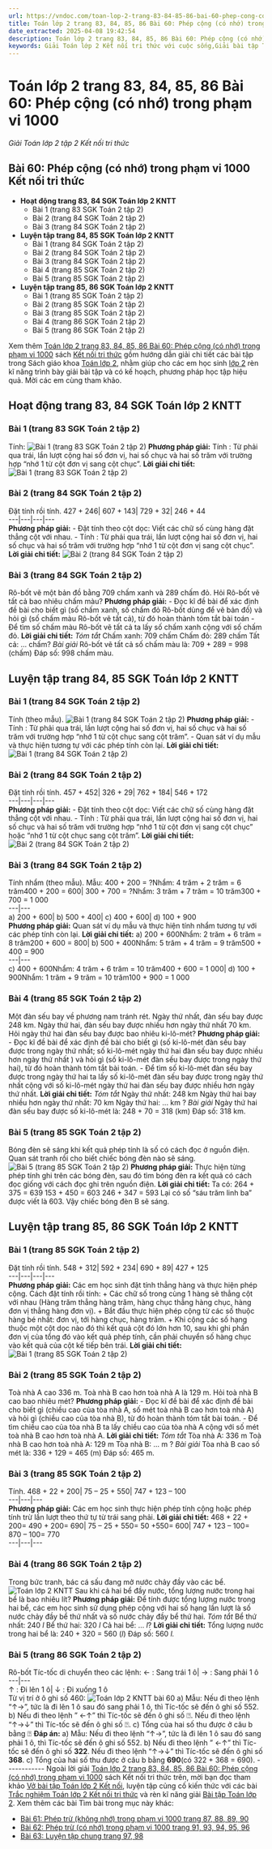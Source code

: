 ```yaml
---
url: https://vndoc.com/toan-lop-2-trang-83-84-85-86-bai-60-phep-cong-co-nho-trong-pham-vi-1000-266697
title: Toán lớp 2 trang 83, 84, 85, 86 Bài 60: Phép cộng (có nhớ) trong phạm vi 1000 - Giải Toán lớp 2 tập 2 Kết nối tri thức - VnDoc.com
date_extracted: 2025-04-08 19:42:54
description: Toán lớp 2 trang 83, 84, 85, 86 Bài 60: Phép cộng (có nhớ) trong phạm vi 1000 Kết nối tri thức được biên soạn bám sát chương trình sách giáo khoa Toán lớp 2 tập 2 KNTT, sẽ giúp học sinh dễ dàng làm bài tập Toán lớp 2 Tập 2.
keywords: Giải Toán lớp 2 Kết nối tri thức với cuộc sống,Giải bài tập Toán lớp 2 Kết nối tri thức,Toán lớp 2,Giải Toán lớp 2,Toán 2,giải Toán 2,bài tập toán lớp 2,toan lop 2,toán lớp 2 tập 2,toán 2 tập 2,giải bài tập toán lớp 2,bài toán lớp 2,Toán lớp 2 trang 83 tập 2,Toán lớp 2 trang 84 tập 2 kết nối,toán lớp 2 trang 85,Toán lớp 2 trang 86 SGK,Toán lớp 2 bài 60,Bài 60 Phép cộng (có nhớ) trong phạm vi 1000 Kết nối tri thức
---
```


# Toán lớp 2 trang 83, 84, 85, 86 Bài 60: Phép cộng \(có nhớ\) trong phạm vi 1000
 _Giải Toán lớp 2 tập 2 Kết nối tri thức_
## **Bài 60: Phép cộng \(có nhớ\) trong phạm vi 1000 Kết nối tri thức**
  * **Hoạt động trang 83, 84 SGK Toán lớp 2 KNTT**
    * Bài 1 \(trang 83 SGK Toán 2 tập 2\)
    * Bài 2 \(trang 84 SGK Toán 2 tập 2\)
    * Bài 3 \(trang 84 SGK Toán 2 tập 2\)
  * **Luyện tập trang 84, 85 SGK Toán lớp 2 KNTT**
    * Bài 1 \(trang 84 SGK Toán 2 tập 2\)
    * Bài 2 \(trang 84 SGK Toán 2 tập 2\)
    * Bài 3 \(trang 84 SGK Toán 2 tập 2\)
    * Bài 4 \(trang 85 SGK Toán 2 tập 2\)
    * Bài 5 \(trang 85 SGK Toán 2 tập 2\)
  * **Luyện tập trang 85, 86 SGK Toán lớp 2 KNTT**
    * Bài 1 \(trang 85 SGK Toán 2 tập 2\)
    * Bài 2 \(trang 85 SGK Toán 2 tập 2\)
    * Bài 3 \(trang 85 SGK Toán 2 tập 2\)
    * Bài 4 \(trang 86 SGK Toán 2 tập 2\)
    * Bài 5 \(trang 86 SGK Toán 2 tập 2\)

Xem thêm
[Toán lớp 2 trang 83, 84, 85, 86 Bài 60: Phép cộng \(có nhớ\) trong phạm vi 1000](<https://vndoc.com/toan-lop-2-trang-83-84-85-86-bai-60-phep-cong-co-nho-trong-pham-vi-1000-266697>) sách [Kết nối tri thức](<https://vndoc.com/bo-sach-giao-khoa-lop-2-sach-ket-noi-227401>) gồm hướng dẫn giải chi tiết các bài tập trong Sách giáo khoa [Toán lớp 2](<https://vndoc.com/toan-lop2> "Toán lớp 2"), nhằm giúp cho các em học sinh [lớp 2](<https://vndoc.com/tai-lieu-hoc-tap-lop2>) rèn kĩ năng trình bày giải bài tập và có kế hoạch, phương pháp học tập hiệu quả. Mời các em cùng tham khảo.
## **Hoạt động trang 83, 84 SGK Toán lớp 2 KNTT**
### Bài 1 \(trang 83 SGK Toán 2 tập 2\)
Tính:
![Bài 1 \(trang 83 SGK Toán 2 tập 2\)](https://i.vdoc.vn/data/image/2022/05/30/toan-lop-2-trang-83-84-85-86-bai-60-1.jpg)
**Phương pháp giải:**
Tính : Từ phải qua trái, lần lượt cộng hai số đơn vị, hai số chục và hai số trăm với trường hợp “nhớ 1 từ cột đơn vị sang cột chục”.
**Lời giải chi tiết:**
![Bài 1 \(trang 83 SGK Toán 2 tập 2\)](https://i.vdoc.vn/data/image/2022/05/30/toan-lop-2-trang-83-84-85-86-bai-60-2.jpg)
### Bài 2 \(trang 84 SGK Toán 2 tập 2\)
Đặt tính rồi tính.
427 + 246| 607 + 143| 729 + 32| 246 + 44  
---|---|---|---  
**Phương pháp giải:**
\- Đặt tính theo cột dọc: Viết các chữ số cùng hàng đặt thẳng cột với nhau.
\- Tính : Từ phải qua trái, lần lượt cộng hai số đơn vị, hai số chục và hai số trăm với trường hợp “nhớ 1 từ cột đơn vị sang cột chục”.
**Lời giải chi tiết:**
![Bài 2 \(trang 84 SGK Toán 2 tập 2\)](https://i.vdoc.vn/data/image/2022/05/30/toan-lop-2-trang-83-84-85-86-bai-60-3.jpg)
### Bài 3 \(trang 84 SGK Toán 2 tập 2\)
Rô-bốt vẽ một bản đồ bằng 709 chấm xanh và 289 chấm đỏ. Hỏi Rô-bốt vẽ tất cả bao nhiêu chấm màu?
**Phương pháp giải:**
\- Đọc kĩ đề bài để xác định đề bài cho biết gì \(số chấm xanh, số chấm đỏ Rô-bốt dùng để vẽ bản đồ\) và hỏi gì \(số chấm màu Rô-bốt vẽ tất cả\), từ đó hoàn thành tóm tắt bài toán
\- Để tìm số chấm màu Rô-bốt vẽ tất cả ta lấy số chấm xanh cộng với số chấm đỏ.
**Lời giải chi tiết:**
_Tóm tắt_
Chấm xanh: 709 chấm
Chấm đỏ: 289 chấm
Tất cả: ... chấm?
_Bài giải_
Rô-bốt vẽ tất cả số chấm màu là:
709 + 289 = 998 \(chấm\)
Đáp số: 998 chấm màu.
## **Luyện tập trang 84, 85 SGK Toán lớp 2 KNTT**
### Bài 1 \(trang 84 SGK Toán 2 tập 2\)
Tính \(theo mẫu\).
![Bài 1 \(trang 84 SGK Toán 2 tập 2\)](https://i.vdoc.vn/data/image/2022/05/30/toan-lop-2-trang-83-84-85-86-bai-60-4.jpg)
**Phương pháp giải:**
\- Tính : Từ phải qua trái, lần lượt cộng hai số đơn vị, hai số chục và hai số trăm với trường hợp “nhớ 1 từ cột chục sang cột trăm”.
\- Quan sát ví dụ mẫu và thực hiện tương tự với các phép tính còn lại.
**Lời giải chi tiết:**
![Bài 1 \(trang 84 SGK Toán 2 tập 2\)](https://i.vdoc.vn/data/image/2022/05/30/toan-lop-2-trang-83-84-85-86-bai-60-5.jpg)
### Bài 2 \(trang 84 SGK Toán 2 tập 2\)
Đặt tính rồi tính.
457 + 452| 326 + 29| 762 + 184| 546 + 172  
---|---|---|---  
**Phương pháp giải:**
\- Đặt tính theo cột dọc: Viết các chữ số cùng hàng đặt thẳng cột với nhau.
\- Tính : Từ phải qua trái, lần lượt cộng hai số đơn vị, hai số chục và hai số trăm với trường hợp “nhớ 1 từ cột đơn vị sang cột chục” hoặc “nhớ 1 từ cột chục sang cột trăm”.
**Lời giải chi tiết:**
![Bài 2 \(trang 84 SGK Toán 2 tập 2\)](https://i.vdoc.vn/data/image/2022/05/30/toan-lop-2-bai-60.jpg)
### Bài 3 \(trang 84 SGK Toán 2 tập 2\)
Tính nhẩm \(theo mẫu\).
Mẫu: 400 + 200 = ?Nhẩm: 4 trăm + 2 trăm = 6 trăm400 + 200 = 600| 300 + 700 = ?Nhẩm: 3 trăm + 7 trăm = 10 trăm300 + 700 = 1 000  
---|---  
a\) 200 + 600| b\) 500 + 400| c\) 400 + 600| d\) 100 + 900  
**Phương pháp giải:**
Quan sát ví dụ mẫu và thực hiện tính nhẩm tương tự với các phép tính còn lại.
**Lời giải chi tiết:**
a\) 200 + 600Nhẩm: 2 trăm + 6 trăm = 8 trăm200 + 600 = 800| b\) 500 + 400Nhẩm: 5 trăm + 4 trăm = 9 trăm500 + 400 = 900  
---|---  
c\) 400 + 600Nhẩm: 4 trăm + 6 trăm = 10 trăm400 + 600 = 1 000| d\) 100 + 900Nhẩm: 1 trăm + 9 trăm = 10 trăm100 + 900 = 1 000  
### Bài 4 \(trang 85 SGK Toán 2 tập 2\)
Một đàn sếu bay về phương nam tránh rét. Ngày thứ nhất, đàn sếu bay được 248 km. Ngày thứ hai, đàn sếu bay được nhiều hơn ngày thứ nhất 70 km. Hỏi ngày thứ hai đàn sếu bay được bao nhiêu ki-lô-mét?
**Phương pháp giải:**
\- Đọc kĩ đề bài để xác định đề bài cho biết gì \(số ki-lô-mét đàn sếu bay được trong ngày thứ nhất; số ki-lô-mét ngày thứ hai đàn sếu bay được nhiều hơn ngày thứ nhất \) và hỏi gì \(số ki-lô-mét đàn sếu bay được trong ngày thứ hai\), từ đó hoàn thành tóm tắt bài toán.
\- Để tìm số ki-lô-mét đàn sếu bay được trong ngày thứ hai ta lấy số ki-lô-mét đàn sếu bay được trong ngày thứ nhất cộng với số ki-lô-mét ngày thứ hai đàn sếu bay được nhiều hơn ngày thứ nhất.
**Lời giải chi tiết:**
_Tóm tắt_
Ngày thứ nhất: 248 km
Ngày thứ hai bay nhiều hơn ngày thứ nhất: 70 km
Ngày thứ hai: ... km ?
_Bài giải_
Ngày thứ hai đàn sếu bay được số ki-lô-mét là:
248 + 70 = 318 \(km\)
Đáp số: 318 km.
### Bài 5 \(trang 85 SGK Toán 2 tập 2\)
Bóng đèn sẽ sáng khi kết quả phép tính là số có cách đọc ở nguồn điện. Quan sát tranh rồi cho biết chiếc bóng đèn nào sẽ sáng.
![Bài 5 \(trang 85 SGK Toán 2 tập 2\)](https://i.vdoc.vn/data/image/2022/05/30/toan-lop-2-trang-83-84-85-86-bai-60-7.jpg)
**Phương pháp giải:**
Thực hiện từng phép tính ghi trên các bóng đèn, sau đó tìm bóng đèn ra kết quả có cách đọc giống với cách đọc ghi trên nguồn điện.
**Lời giải chi tiết:**
Ta có: 264 + 375 = 639
153 + 450 = 603
246 + 347 = 593
Lại có số “sáu trăm linh ba” được viết là 603.
Vậy chiếc bóng đèn B sẽ sáng.
## **Luyện tập trang 85, 86 SGK Toán lớp 2 KNTT**
### Bài 1 \(trang 85 SGK Toán 2 tập 2\)
Đặt tính rồi tính.
548 + 312| 592 + 234| 690 + 89| 427 + 125  
---|---|---|---  
**Phương pháp giải:**
Các em học sinh đặt tính thẳng hàng và thực hiện phép cộng.
Cách đặt tính rồi tính:
\+ Các chữ số trong cùng 1 hàng sẽ thẳng cột với nhau \(Hàng trăm thẳng hàng trăm, hàng chục thẳng hàng chục, hàng đơn vị thẳng hàng đơn vị\).
\+ Bắt đầu thực hiện phép cộng từ các số thuộc hàng bé nhất: đơn vị, tới hàng chục, hàng trăm.
\+ Khi cộng các số hạng thuộc một cột dọc nào đó thì kết quả cột đó lớn hơn 10, sau khi ghi phần đơn vị của tổng đó vào kết quả phép tính, cần phải chuyển số hàng chục vào kết quả của cột kế tiếp bên trái.
**Lời giải chi tiết:**
![Bài 1 \(trang 85 SGK Toán 2 tập 2\)](https://i.vdoc.vn/data/image/2022/05/30/toan-lop-2-bai-60-2.jpg)
### Bài 2 \(trang 85 SGK Toán 2 tập 2\)
Toà nhà A cao 336 m. Toà nhà B cao hơn toà nhà A là 129 m. Hỏi toà nhà B cao bao nhiêu mét?
**Phương pháp giải:**
\- Đọc kĩ đề bài để xác định đề bài cho biết gì \(chiều cao của tòa nhà A, số mét toà nhà B cao hơn toà nhà A\) và hỏi gì \(chiều cao của tòa nhà B\), từ đó hoàn thành tóm tắt bài toán.
\- Để tìm chiều cao của tòa nhà B ta lấy chiều cao của tòa nhà A cộng với số mét toà nhà B cao hơn toà nhà A.
**Lời giải chi tiết:**
_Tóm tắt_
Tòa nhà A: 336 m
Toà nhà B cao hơn toà nhà A: 129 m
Tòa nhà B: ... m ?
_Bài giải_
Tòa nhà B cao số mét là:
336 + 129 = 465 \(m\)
Đáp số: 465 m.
### Bài 3 \(trang 85 SGK Toán 2 tập 2\)
Tính.
468 + 22 + 200| 75 – 25 + 550| 747 + 123 – 100  
---|---|---  
**Phương pháp giải:**
Các em học sinh thực hiện phép tính cộng hoặc phép tính trừ lần lượt theo thứ tự từ trái sang phải.
**Lời giải chi tiết:**
468 + 22 + 200= 490 + 200= 690| 75 – 25 + 550= 50 +550= 600| 747 + 123 – 100= 870 – 100= 770  
---|---|---  
### Bài 4 \(trang 86 SGK Toán 2 tập 2\)
Trong bức tranh, bác cá sấu đang mở nước chảy đầy vào các bể.
![Toán lớp 2 KNTT](https://i.vdoc.vn/data/image/2022/05/30/toan-lop-2-bai-60-4.jpg)
Sau khi cả hai bể đầy nước, tổng lượng nước trong hai bể là bao nhiêu lít?
**Phương pháp giải:**
Để tính được tổng lượng nước trong hai bể, các em học sinh sử dụng phép cộng với hai số hạng lần lượt là số nước chảy đầy bể thứ nhất và số nước chảy đầy bể thứ hai.
_Tóm tắt_
Bể thứ nhất: 240 _l_
Bể thứ hai: 320 _l_
Cả hai bể: … _l_?
**Lời giải chi tiết:**
Tổng lượng nước trong hai bể là:
240 + 320 = 560 \(_l_\)
Đáp số: 560 _l._
### Bài 5 \(trang 86 SGK Toán 2 tập 2\)
Rô-bốt Tíc-tốc di chuyển theo các lệnh:
← : Sang trái 1 ô| → : Sang phải 1 ô  
---|---  
↑ : Đi lên 1 ô| ↓ : Đi xuống 1 ô  
Từ vị trí ở ô ghi số 460:
![Toán lớp 2 KNTT bài 60](https://i.vdoc.vn/data/image/2022/05/30/toan-lop-2-bai-60-6.jpg)
a\) Mẫu:
Nếu đi theo lệnh “↑→”, tức là đi lên 1 ô sau đó sang phải 1 ô, thì Tíc-tốc sẽ đến ô ghi số 552.
b\) Nếu đi theo lệnh ” ←↑” thì Tíc-tốc sẽ đến ô ghi số ⍰.
Nếu đi theo lệnh “↑→↓” thì Tíc-tốc sẽ đến ô ghi số ⍰.
c\) Tổng của hai số thu được ở câu b bằng ⍰
**Đáp án:**
a\) Mẫu:
Nếu đi theo lệnh “↑→”, tức là đi lên 1 ô sau đó sang phải 1 ô, thì Tíc-tốc sẽ đến ô ghi số 552.
b\) Nếu đi theo lệnh ” ←↑” thì Tíc-tốc sẽ đến ô ghi số **322**.
Nếu đi theo lệnh “↑→↓” thì Tíc-tốc sẽ đến ô ghi số **368**.
c\) Tổng của hai số thu được ở câu b bằng **690**\(có 322 + 368 = 690\).
\------------
Ngoài lời giải [Toán lớp 2 trang 83, 84, 85, 86 Bài 60: Phép cộng \(có nhớ\) trong phạm vi 1000](<https://vndoc.com/toan-lop-2-trang-83-84-85-86-bai-60-phep-cong-co-nho-trong-pham-vi-1000-266697>) sách Kết nối tri thức trên, mời bạn đọc tham khảo [Vở bài tập Toán lớp 2 Kết nối](<https://vndoc.com/vo-bai-tap-toan2> "Vở bài tập Toán lớp 2 Kết nối"), luyện tập củng cố kiến thức với các bài [Trắc nghiệm Toán lớp 2 Kết nối tri thức](<https://vndoc.com/trac-nghiem-toan-lop-2-ket-noi-tri-thuc> "Trắc nghiệm Toán lớp 2 Kết nối tri thức") và rèn kĩ năng giải [Bài tập Toán lớp 2](<https://vndoc.com/bai-tap-toan-lop2> "Bài tập Toán lớp 2").
Xem thêm các bài Tìm bài trong mục này khác:
  * [Bài 61: Phép trừ \(không nhớ\) trong phạm vi 1000 trang 87, 88, 89, 90](</toan-lop-2-trang-87-88-89-90-bai-61-phep-tru-khong-nho-trong-pham-vi-1000-266706>)
  * [Bài 62: Phép trừ \(có nhớ\) trong phạm vi 1000 trang 91, 93, 94, 95, 96](</toan-lop-2-trang-92-93-94-95-96-bai-62-phep-tru-co-nho-trong-pham-vi-1000-266794>)
  * [Bài 63: Luyện tập chung trang 97, 98](</toan-lop-2-trang-97-98-bai-63-luyen-tap-chung-kn-266806>)

